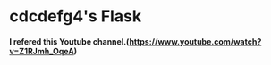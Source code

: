 # cdcdefg4's Flask

#### I refered this Youtube channel.(https://www.youtube.com/watch?v=Z1RJmh_OqeA)
